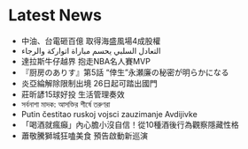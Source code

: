 # Latest News
-  中油、台電砸百億 取得海盛風場4成股權
-  التعادل السلبي يحسم مباراة اتواركة والرجاء
-  達拉斯牛仔越界 抱走NBA名人賽MVP
-  『厨房のありす』第5話 “倖生”永瀬廉の秘密が明らかになる
-  炎亞綸解除限制出境 26日起可踏出國門
-  莊昕諺15球好投 生活管理奏效
-  সর্বনাশা মাদক: আসক্তির শীর্ষে তরুণরা
-  Putin čestitao ruskoj vojsci zauzimanje Avdijivke
-  「喝酒就瘋癲」內心膽小沒自信！從10種酒後行為觀察隱藏性格
-  蕭敬騰獅城狂嗑美食 預告啟動新巡演
